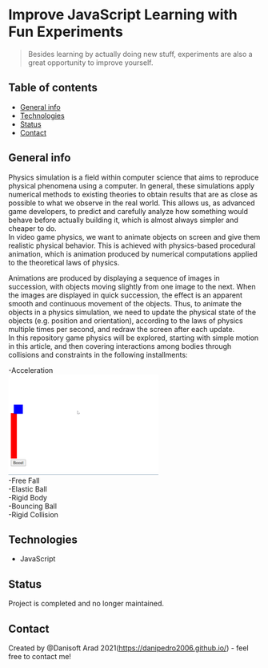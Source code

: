 # Improve JavaScript Learning with Fun Experiments
> Besides learning by actually doing new stuff, experiments are also a great opportunity to improve yourself.

## Table of contents
* [General info](#general-info)
* [Technologies](#technologies)
* [Status](#status)
* [Contact](#contact)

## General info
Physics simulation is a field within computer science that aims to reproduce physical phenomena using a computer. In general, these simulations apply numerical methods to existing theories to obtain results that are as close as possible to what we observe in the real world. This allows us, as advanced game developers, to predict and carefully analyze how something would behave before actually building it, which is almost always simpler and cheaper to do.  
In video game physics, we want to animate objects on screen and give them realistic physical behavior. This is achieved with physics-based procedural animation, which is animation produced by numerical computations applied to the theoretical laws of physics.

Animations are produced by displaying a sequence of images in succession, with objects moving slightly from one image to the next. When the images are displayed in quick succession, the effect is an apparent smooth and continuous movement of the objects. Thus, to animate the objects in a physics simulation, we need to update the physical state of the objects (e.g. position and orientation), according to the laws of physics multiple times per second, and redraw the screen after each update.  
In this repository game physics will be explored, starting with simple motion in this article, and then covering interactions among bodies through collisions and constraints in the following installments:

-Acceleration  
<img src=https://github.com/danipedro2006/JavaScript-Games-programming/blob/default/acceleration/cwHLrlmTMX.gif width="300" height="200">  
-Free Fall   
-Elastic Ball  
-Rigid Body  
-Bouncing Ball  
-Rigid Collision  

## Technologies
* JavaScript

## Status
Project is completed and no longer maintained.

## Contact
Created by @Danisoft Arad 2021(https://danipedro2006.github.io/) - feel free to contact me!
